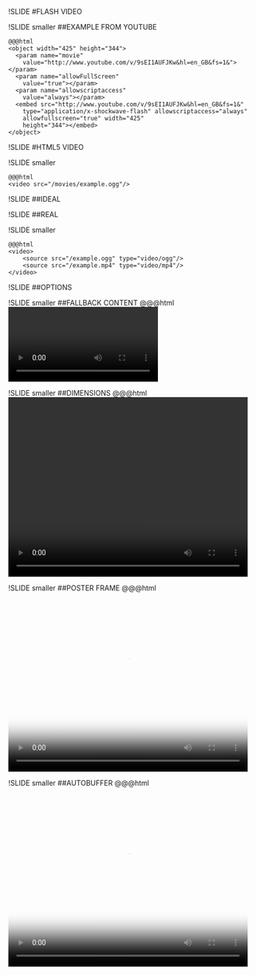 !SLIDE
#FLASH VIDEO

!SLIDE smaller
##EXAMPLE FROM YOUTUBE

    @@@html
    <object width="425" height="344">
      <param name="movie"
        value="http://www.youtube.com/v/9sEI1AUFJKw&hl=en_GB&fs=1&"></param>
      <param name="allowFullScreen"
        value="true"></param>
      <param name="allowscriptaccess"
        value="always"></param>
      <embed src="http://www.youtube.com/v/9sEI1AUFJKw&hl=en_GB&fs=1&"
        type="application/x-shockwave-flash" allowscriptaccess="always"
        allowfullscreen="true" width="425"
        height="344"></embed>
    </object>

!SLIDE
#HTML5 VIDEO

!SLIDE smaller

    @@@html
    <video src="/movies/example.ogg"/>

!SLIDE
##IDEAL

!SLIDE
##REAL

!SLIDE smaller

    @@@html
    <video>
        <source src="/example.ogg" type="video/ogg"/>
        <source src="/example.mp4" type="video/mp4"/>
    </video>

!SLIDE
##OPTIONS

!SLIDE smaller
##FALLBACK CONTENT
    @@@html
    <video src="/movies/example.ogg">
        Download the <a href="/movies/example.ogg">video</a>.
    </video>

!SLIDE smaller
##DIMENSIONS
    @@@html
    <video src="/movies/example.ogg"
        width="480"
        height="360">
        Download the <a href="/movies/example.ogg">video</a>.
    </video>

!SLIDE smaller
##POSTER FRAME
    @@@html
    <video src="/movies/example.ogg"
        width="480"
        height="360"
        poster="/poster/example.jpg">
        Download the <a href="/movies/example.ogg">video</a>.
    </video>

!SLIDE smaller
##AUTOBUFFER
    @@@html
    <video src="/movies/example.ogg"
        width="480"
        height="360"
        poster="/poster/example.jpg"
        autobuffer>
        Download the <a href="/movies/example.ogg">video</a>.
    </video>
